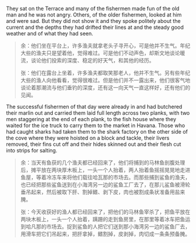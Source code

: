 They sat on the Terrace and many of the fishermen made fun of the old man and he was not angry. Others, of the older fishermen, looked at him and were sad. But they did not show it and they spoke politely about the current and the depths they had drifted their lines at and the steady good weather and of what they had seen.

> 余：他们坐在平台上，许多渔夫就拿老头子寻开心，可是他并不生气。年纪大些的渔夫只是望着他，觉得难过。可是他们不动声色，却斯文地谈论暖流，谈论他们投索的深度、稳定的好天气，和其他的经历。
> 
> 张：他们在露台上坐着，许多渔夫都取笑那老人，他并不生气。另有些年纪大些的渔人向他看看，觉得很难过。但是他们并不一露出来，他们很客气地谈论着那潮流与他们垂钓的深度，还有这一向天气一直这样好，还有他们的见闻。

The successful fishermen of that day were already in and had butchered their marlin out and carried them laid full length across two planks, with two men staggering at the end of each plank, to the fish house where they waited for the ice truck to carry them to the market in Havana. Those who had caught sharks had taken them to the shark factory on the other side of the cove where they were hoisted on a block and tackle, their livers removed, their fins cut off and their hides skinned out and their flesh cut into strips for salting.
> 余：当天有鱼获的几个渔夫都已经回来了，他们将捕到的马林鱼剖腹处理后，摊平放在两块厚木板上，一头一个人抬着，两人抬着鱼摇摇晃晃地走进鱼屋，等着冷冻车来将他们载往哈瓦那的市场去。而那些捕到鲨鱼的渔夫，也已经把那些鲨鱼送到在小海湾另一边的鲨鱼工厂去了，在那儿鲨鱼被滑轮垂吊起来，然后被取下肝、割掉鳍、剥下皮，肉也被割成条状准备用盐来腌。
> 
> 张：今天收获好的渔人都已经回来了，把他们的马林鱼宰杀了，把鱼平放在两块木板上，一头一个人抬着，蹒跚的走到鱼房里，在那里等着冰车把鱼运到哈凡那的市场去。捉到鲨鱼的人把它们送到那小海湾另一边的鲨鱼厂去，用滑车把它们吊起来，把肝拿掉，鳍割掉，皮剥掉，肉切成一条条预备腌。 